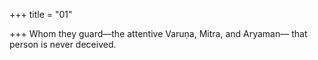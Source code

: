 +++
title = "01"

+++
Whom they guard—the attentive Varuṇa, Mitra, and Aryaman— that person is never deceived.  